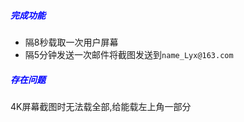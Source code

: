 ##### <font color="blue">完成功能</font>
- 隔8秒载取一次用户屏幕
- 隔5分钟发送一次邮件将截图发送到`name_Lyx@163.com`

##### <font color="blue">存在问题</font>
4K屏幕截图时无法载全部,给能载左上角一部分